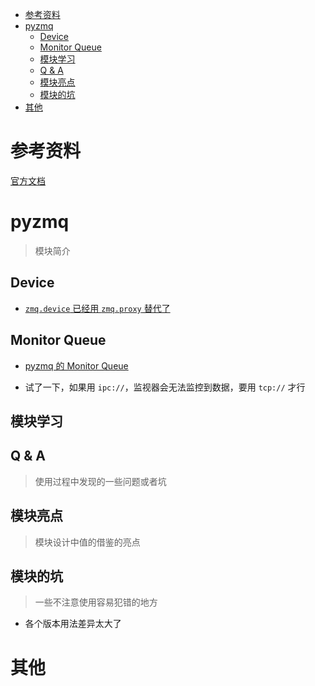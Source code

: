 - [参考资料](#参考资料)
- [pyzmq](#pyzmq)
  - [Device](#device)
  - [Monitor Queue](#monitor-queue)
  - [模块学习](#模块学习)
  - [Q & A](#q--a)
  - [模块亮点](#模块亮点)
  - [模块的坑](#模块的坑)
- [其他](#其他)

# 参考资料

[官方文档](https://pyzmq.readthedocs.io/en/latest/index.html)

# pyzmq

> 模块简介

## Device

- [`zmq.device` 已经用 `zmq.proxy` 替代了](https://ask.csdn.net/questions/5022639)

## Monitor Queue

- [pyzmq 的 Monitor Queue](https://blog.csdn.net/peijie73/article/details/84753977)

- 试了一下，如果用 `ipc://`，监视器会无法监控到数据，要用 `tcp://` 才行

## 模块学习

## Q & A

> 使用过程中发现的一些问题或者坑

## 模块亮点

> 模块设计中值的借鉴的亮点

## 模块的坑

> 一些不注意使用容易犯错的地方

- 各个版本用法差异太大了

# 其他
